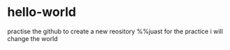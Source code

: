 # hello-world
practise the github to create a new reository
%%juast for the practice
i will change the world

